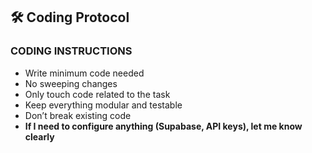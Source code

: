 ## 🛠 Coding Protocol

### CODING INSTRUCTIONS

- Write minimum code needed
- No sweeping changes
- Only touch code related to the task
- Keep everything modular and testable
- Don’t break existing code
- **If I need to configure anything (Supabase, API keys), let me know clearly**
